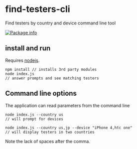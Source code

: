 # find-testers-cli

Find testers by country and device command line tool

[![Package info](https://nodei.co/npm/find-testers-cli.png?downloads=true)](https://nodei.co/npm/find-testers-cli.png?downloads=true)

## install and run

Requires [nodejs](http://nodejs.org/).

    npm install // installs 3rd party modules
    node index.js
    // answer prompts and see matching testers

## Command line options

The application can read parameters from the command line

    node index.js --country us
    // will prompt for devices

    node index.js --country us,jp --device "iPhone 4,htc one"
    // will display testers in two countries

Note the lack of spaces after the comma.